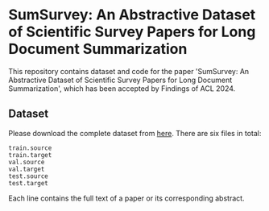 # SumSurvey: An Abstractive Dataset of Scientific Survey Papers for Long Document Summarization

This repository contains dataset and code for the paper 'SumSurvey: An Abstractive Dataset of Scientific Survey Papers for Long Document Summarization', which has been accepted by Findings of ACL 2024.

## Dataset

Please download the complete dataset from [here](https://www.baidu.com). There are six files in total:

```
train.source
train.target
val.source
val.target
test.source
test.target
```

Each line contains the full text of a paper or its corresponding abstract.

